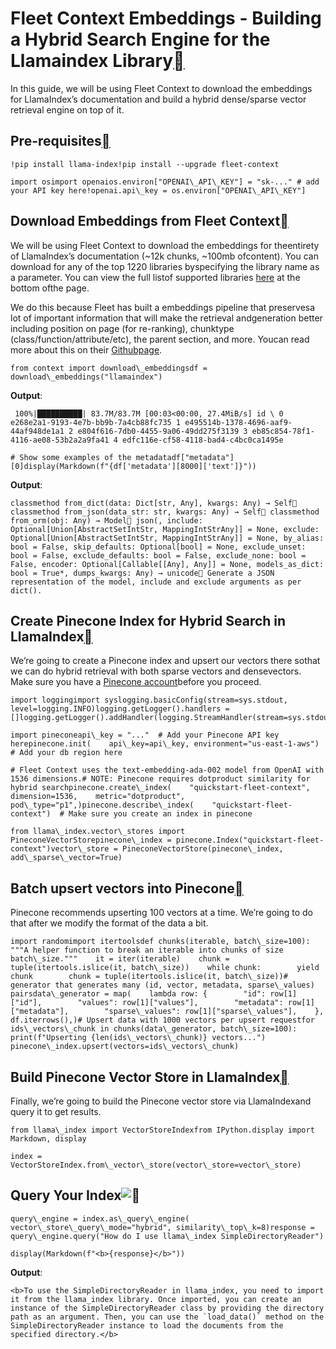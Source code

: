 Fleet Context Embeddings - Building a Hybrid Search Engine for the Llamaindex Library[](#fleet-context-embeddings-building-a-hybrid-search-engine-for-the-llamaindex-library "Permalink to this heading")
==========================================================================================================================================================================================================

In this guide, we will be using Fleet Context to download the embeddings for LlamaIndex’s documentation and build a hybrid dense/sparse vector retrieval engine on top of it.

  
  


Pre-requisites[](#pre-requisites "Permalink to this heading")
--------------------------------------------------------------


```
!pip install llama-index!pip install --upgrade fleet-context
```

```
import osimport openaios.environ["OPENAI\_API\_KEY"] = "sk-..." # add your API key here!openai.api\_key = os.environ["OPENAI\_API\_KEY"]
```
  
  


Download Embeddings from Fleet Context[](#download-embeddings-from-fleet-context "Permalink to this heading")
--------------------------------------------------------------------------------------------------------------

We will be using Fleet Context to download the embeddings for theentirety of LlamaIndex’s documentation (~12k chunks, ~100mb ofcontent). You can download for any of the top 1220 libraries byspecifying the library name as a parameter. You can view the full listof supported libraries [here](https://fleet.so/context) at the bottom ofthe page.

We do this because Fleet has built a embeddings pipeline that preservesa lot of important information that will make the retrieval andgeneration better including position on page (for re-ranking), chunktype (class/function/attribute/etc), the parent section, and more. Youcan read more about this on their [Githubpage](https://github.com/fleet-ai/context/tree/main).


```
from context import download\_embeddingsdf = download\_embeddings("llamaindex")
```
**Output**:


```
 100%|██████████| 83.7M/83.7M [00:03<00:00, 27.4MiB/s] id \ 0 e268e2a1-9193-4e7b-bb9b-7a4cb88fc735 1 e495514b-1378-4696-aaf9-44af948de1a1 2 e804f616-7db0-4455-9a06-49dd275f3139 3 eb85c854-78f1-4116-ae08-53b2a2a9fa41 4 edfc116e-cf58-4118-bad4-c4bc0ca1495e
```

```
# Show some examples of the metadatadf["metadata"][0]display(Markdown(f"{df['metadata'][8000]['text']}"))
```
**Output**:


```
classmethod from_dict(data: Dict[str, Any], kwargs: Any) → Self classmethod from_json(data_str: str, kwargs: Any) → Self classmethod from_orm(obj: Any) → Model json(, include: Optional[Union[AbstractSetIntStr, MappingIntStrAny]] = None, exclude: Optional[Union[AbstractSetIntStr, MappingIntStrAny]] = None, by_alias: bool = False, skip_defaults: Optional[bool] = None, exclude_unset: bool = False, exclude_defaults: bool = False, exclude_none: bool = False, encoder: Optional[Callable[[Any], Any]] = None, models_as_dict: bool = True*, dumps_kwargs: Any) → unicode Generate a JSON representation of the model, include and exclude arguments as per dict().
```
  
  


Create Pinecone Index for Hybrid Search in LlamaIndex[](#create-pinecone-index-for-hybrid-search-in-llamaindex "Permalink to this heading")
--------------------------------------------------------------------------------------------------------------------------------------------

We’re going to create a Pinecone index and upsert our vectors there sothat we can do hybrid retrieval with both sparse vectors and densevectors. Make sure you have a [Pinecone account](https://pinecone.io)before you proceed.


```
import loggingimport syslogging.basicConfig(stream=sys.stdout, level=logging.INFO)logging.getLogger().handlers = []logging.getLogger().addHandler(logging.StreamHandler(stream=sys.stdout))
```

```
import pineconeapi\_key = "..."  # Add your Pinecone API key herepinecone.init(    api\_key=api\_key, environment="us-east-1-aws")  # Add your db region here
```

```
# Fleet Context uses the text-embedding-ada-002 model from OpenAI with 1536 dimensions.# NOTE: Pinecone requires dotproduct similarity for hybrid searchpinecone.create\_index(    "quickstart-fleet-context",    dimension=1536,    metric="dotproduct",    pod\_type="p1",)pinecone.describe\_index(    "quickstart-fleet-context")  # Make sure you create an index in pinecone
```
  

```
from llama\_index.vector\_stores import PineconeVectorStorepinecone\_index = pinecone.Index("quickstart-fleet-context")vector\_store = PineconeVectorStore(pinecone\_index, add\_sparse\_vector=True)
```
  
  


Batch upsert vectors into Pinecone[](#batch-upsert-vectors-into-pinecone "Permalink to this heading")
------------------------------------------------------------------------------------------------------

Pinecone recommends upserting 100 vectors at a time. We’re going to do that after we modify the format of the data a bit.


```
import randomimport itertoolsdef chunks(iterable, batch\_size=100): """A helper function to break an iterable into chunks of size batch\_size."""    it = iter(iterable)    chunk = tuple(itertools.islice(it, batch\_size))    while chunk:        yield chunk        chunk = tuple(itertools.islice(it, batch\_size))# generator that generates many (id, vector, metadata, sparse\_values) pairsdata\_generator = map(    lambda row: {        "id": row[1]["id"],        "values": row[1]["values"],        "metadata": row[1]["metadata"],        "sparse\_values": row[1]["sparse\_values"],    },    df.iterrows(),)# Upsert data with 1000 vectors per upsert requestfor ids\_vectors\_chunk in chunks(data\_generator, batch\_size=100):    print(f"Upserting {len(ids\_vectors\_chunk)} vectors...")    pinecone\_index.upsert(vectors=ids\_vectors\_chunk)
```
  
  


Build Pinecone Vector Store in LlamaIndex[](#build-pinecone-vector-store-in-llamaindex "Permalink to this heading")
--------------------------------------------------------------------------------------------------------------------

Finally, we’re going to build the Pinecone vector store via LlamaIndexand query it to get results.


```
from llama\_index import VectorStoreIndexfrom IPython.display import Markdown, display
```

```
index = VectorStoreIndex.from\_vector\_store(vector\_store=vector\_store)
```
  
  


Query Your Index![](#query-your-index "Permalink to this heading")
-------------------------------------------------------------------


```
query\_engine = index.as\_query\_engine(    vector\_store\_query\_mode="hybrid", similarity\_top\_k=8)response = query\_engine.query("How do I use llama\_index SimpleDirectoryReader")
```

```
display(Markdown(f"<b>{response}</b>"))
```
**Output**:


```
<b>To use the SimpleDirectoryReader in llama_index, you need to import it from the llama_index library. Once imported, you can create an instance of the SimpleDirectoryReader class by providing the directory path as an argument. Then, you can use the `load_data()` method on the SimpleDirectoryReader instance to load the documents from the specified directory.</b>
```
